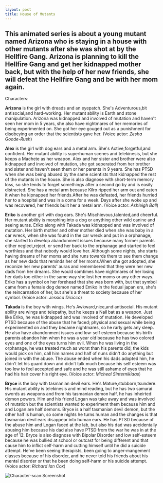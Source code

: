 ```yaml
---
layout: post
title: House of Mutants
---
```

This animated series is about a young mutant named Arizona who is staying in a house with other mutants after she was shot at by the Hellfire Gang. Arizona is planning to kill the Hellfire Gang and get her kidnapped mother back, but with the help of her new friends, she will defeat the Hellfire Gang and be with her mom again.
---
Characters:
   
   **Arizona** is the girl with dreads and an eyepatch. She's Adventurous,bit antisocial,and hard-working. Her mutant ability is Earth and stone manipulation. Arizona was kidnapped and involved of mutation and haven't seen her mom in 5 years, she also have nightmares of her memories of being experimented on. She got her eye gouged out as a punishment for disobeying an order that the scientists gave her. (Voice actor: *Zesha Goode-Rush*)
   
   **Alex** is the girl with dog ears and a metal arm. She's Active,forgetful,and confident. Her mutant ability is superhuman scenes and telekinesis, but she keeps a Machete as her weapon. Alex and her sister and brother were also kidnapped and involved of mutation, she got seperated from her brother and sister and haven't seen them or her parents in 9 years. She has PTSD when she was being abused by the same scientists that kidnapped the rest of the mutants in the house. She is also diagnose with short-term memory loss, so she tends to forget somethings after a second go by and is easily distracted. She has a metal arm because Kilro ripped her arm out and eaten it when he kipnapped her friends.After he was defeated, her friends hurried her to a hospital and was in a coma for a week. Days after she woke up and was recovered, her friends built her a metal arm. (Voice actor: *Ashleigh Ball*)
   
   **Eriko** is another girl with dog ears. She's Mischievous,talented,and cheerful. Her mutant abiltiy is morphing into a dog or anything other wild canine and seeing auras. Eriko along with Takada was kidnapped and was involved of mutation. Her birth mother and other mother died when she was baby in a car wreck, when she was found in the car wreck and put in a orphanage, she started to develop abandonment issues because many former parents either neglect,reject, or send her back to the orphanage and started to feel worthless and that nobody would love her. Although some nights, she starts having dreams of her moms and she runs towards them to see them change as her new dads that reminds her of her moms.When she got adopted, she reconize her new parents' auras and remembered that they were her new dads from her dreams. She would somtimes have nightmares of her losing her dads too either in the same way she lost her moms or any other ways. Eriko has a symbol on her forehead that she was born with, but that symbol came from a female dog demon named Emiko in the fedual japan era, she's the reincarnation of her, but she's a threat to society because of her symbol. (Voice actor: *Jessica Dicicco*)
   
   **Takada** is the boy with wings. He's Awkward,nice,and antisocial. His mutant ability are wings and telepathy, but he keeps a Nail bat as a weapon. Just like Eriko, he was kidnapped and was involved of mutation. He developed PTSD because of the abuse that he faced; physical and sexual while being experimented on and they became nightmares, so he rarly gets any sleep. He also have abandonment issues and low-self esteem because his birth parents abandon him when he was a year old because he has two colored eyes and one of the eyes turns him evil. When he was living in the orphanage, he was treated much as worst than his parents did; the kids would pick on him, call him names and half of nuns didn't do anything but joined in with the abuse. The abuse ended when his dads adopted him, he didn't let his guard down and didn't talk much because his self esteem was too low to feel accepted and safe and he was still ashame of eyes that he had his hair cover his right eye. (Voice actor: *Micheal Sinterniklaas*)
   
   **Bryce** is the boy with tasmanian devil ears. He's Mature,stubborn,tsundere. His mutant ability is telekinesis and mind reading, but he has two samurai swords as weapons and from his tasmanian demon half, he has inheirted demon powers. Him and his friend Logan was take away and was involved of mutation but the scientists wanted to experiment them because him and and Logan are half demons. Bryce is a half tasmanian devil demon, but the other half is human, so some nights he turns human and the changes is that tasmanian devil ears disappear into human ears. He has PTSD because of the abuse him and Logan faced at the lab, but also his dad was accidentally abusing him because his dad also have PTSD from the war he was in at the age of 12. Bryce is also diagnose with Bipolar Disorder and low self-esteem because he was bullied at school or outcast for being different and that cause him to inflict self-harm and cutting himself until he did a suicide attempt. He've been seeing therapists, been going to anger-mangement classes because of his disorder, and he never told his friends about his mental disorder or that he been doing self-harm or his suicide attempt. (Voice actor: *Richard Ian Cox*)


![Character-scan Screenshot]({{site.baseurl}}/images/2018-06-20-character-scan.png "Character-scan Screenshot")

